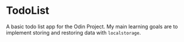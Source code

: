 # TodoList

A basic todo list app for the Odin Project. My main learning goals are to implement storing and restoring data with `localstorage`.

